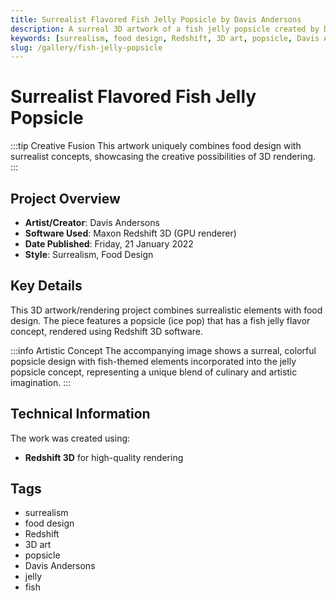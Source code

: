 ```yaml
---
title: Surrealist Flavored Fish Jelly Popsicle by Davis Andersons
description: A surreal 3D artwork of a fish jelly popsicle created by Davis Andersons using Maxon Redshift 3D, blending food design with surrealism.
keywords: [surrealism, food design, Redshift, 3D art, popsicle, Davis Andersons, jelly, fish]
slug: /gallery/fish-jelly-popsicle
---
```


# Surrealist Flavored Fish Jelly Popsicle

:::tip Creative Fusion
This artwork uniquely combines food design with surrealist concepts, showcasing the creative possibilities of 3D rendering.
:::

## Project Overview

- **Artist/Creator**: Davis Andersons
- **Software Used**: Maxon Redshift 3D (GPU renderer)
- **Date Published**: Friday, 21 January 2022
- **Style**: Surrealism, Food Design

## Key Details

This 3D artwork/rendering project combines surrealistic elements with food design. The piece features a popsicle (ice pop) that has a fish jelly flavor concept, rendered using Redshift 3D software.

:::info Artistic Concept
The accompanying image shows a surreal, colorful popsicle design with fish-themed elements incorporated into the jelly popsicle concept, representing a unique blend of culinary and artistic imagination.
:::

## Technical Information

The work was created using:
- **Redshift 3D** for high-quality rendering

## Tags
- surrealism
- food design
- Redshift
- 3D art
- popsicle
- Davis Andersons
- jelly
- fish